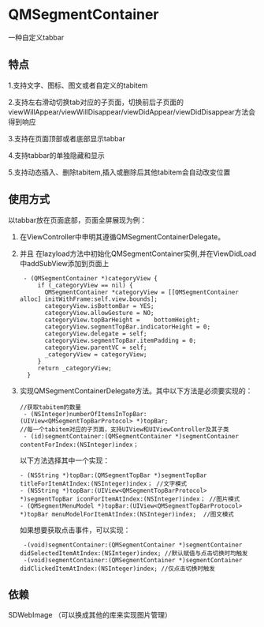 # QMSegmentContainer
一种自定义tabbar

## 特点
1.支持文字、图标、图文或者自定义的tabitem

2.支持左右滑动切换tab对应的子页面，切换前后子页面的viewWillAppear/viewWillDisappear/viewDidAppear/viewDidDisappear方法会得到响应

3.支持在页面顶部或者底部显示tabbar

4.支持tabbar的单独隐藏和显示

5.支持动态插入、删除tabitem,插入或删除后其他tabitem会自动改变位置


## 使用方式
以tabbar放在页面底部，页面全屏展现为例：
1. 在ViewController中申明其遵循QMSegmentContainerDelegate。

2. 并且 在lazyload方法中初始化QMSegmentContainer实例,并在ViewDidLoad中addSubView添加到页面上

        - (QMSegmentContainer *)categoryView {
            if (_categoryView == nil) {
              QMSegmentContainer *categoryView = [[QMSegmentContainer alloc] initWithFrame:self.view.bounds];
              categoryView.isBottomBar = YES;
              categoryView.allowGesture = NO;
              categoryView.topBarHeight =    bottomHeight;
              categoryView.segmentTopBar.indicatorHeight = 0;
              categoryView.delegate = self;
              categoryView.segmentTopBar.itemPadding = 0;
              categoryView.parentVC = self;
              _categoryView = categoryView;
            }
            return _categoryView;
         }
  
3. 实现QMSegmentContainerDelegate方法。其中以下方法是必须要实现的：
  
       //获取tabitem的数量
        - (NSInteger)numberOfItemsInTopBar:(UIView<QMSegmentTopBarProtocol> *)topBar;
       //每一个tabitem对应的子页面，支持UIView和UIViewController及其子类
        - (id)segmentContainer:(QMSegmentContainer *)segmentContainer contentForIndex:(NSInteger)index；
  
   以下方法选择其中一个实现：
   
       - (NSString *)topBar:(QMSegmentTopBar *)segmentTopBar titleForItemAtIndex:(NSInteger)index； //文字模式
       - (NSString *)topBar:(UIView<QMSegmentTopBarProtocol> *)segmentTopBar iconForItemAtIndex:(NSInteger)index； //图片模式
       - (QMSegmentMenuModel *)topBar:(UIView<QMSegmentTopBarProtocol> *)topBar menuModelForItemAtIndex:(NSInteger)index;  //图文模式
  
   如果想要获取点击事件，可以实现：
   
        -(void)segmentContainer:(QMSegmentContainer *)segmentContainer didSelectedItemAtIndex:(NSInteger)index; //默认赋值与点击切换时均触发
        -(void)segmentContainer:(QMSegmentContainer *)segmentContainer didClickedItemAtIndex:(NSInteger)index; //仅点击切换时触发
        
## 依赖
 SDWebImage （可以换成其他的库来实现图片管理）
